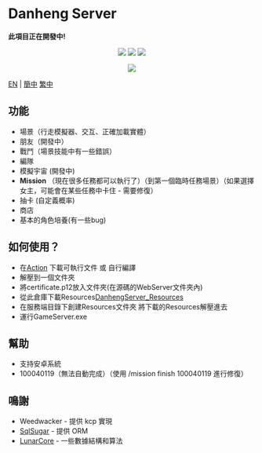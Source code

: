 # Danheng Server
**__此項目正在開發中!__**  
<p align="center">
<a href="https://visualstudio.com"><img src="https://img.shields.io/badge/Visual%20Studio-000000.svg?style=for-the-badge&logo=visual-studio&logoColor=white" /></a>
<a href="https://dotnet.microsoft.com/"><img src="https://img.shields.io/badge/.NET-000000.svg?style=for-the-badge&logo=.NET&logoColor=white" /></a>
<a href="https://www.gnu.org/"><img src="https://img.shields.io/badge/GNU-000000.svg?style=for-the-badge&logo=GNU&logoColor=white" /></a>
</p>
<p align="center">
  <a href="https://discord.gg/xRtZsmHBVj"><img src="https://img.shields.io/badge/Discord%20Server-000000.svg?style=for-the-badge&logo=Discord&logoColor=white" /></a>
</p>

[EN](../README.md) | [簡中](README_zh-CN.md) [繁中](README_zh-CN.md)

## 功能
- 場景（行走模擬器、交互、正確加載實體）
- 朋友（開發中）
- 戰鬥（場景技能中有一些錯誤）
- 編隊
- 模擬宇宙 (開發中)
- **Mission** （現在很多任務都可以執行了）（到第一個臨時任務場景）（如果選擇女主，可能會在某些任務中卡住 - 需要修復）
- 抽卡 (自定義概率)
- 商店
- 基本的角色培養(有一些bug)

## 如何使用？
- 在[Action](https://github.com/StopWuyu/DanhengServer/actions) 下載可執行文件 或 自行編譯
- 解壓到一個文件夾
- 將certificate.p12放入文件夾(在源碼的WebServer文件夾內)
- 從此倉庫下載Resources[DanhengServer_Resources](https://github.com/hell13579/DanHeng-RES)
- 在服務端目錄下創建Resources文件夾 將下載的Resources解壓進去
- 運行GameServer.exe

## 幫助
- 支持安卓系統
- 100040119（無法自動完成）（使用 /mission finish 100040119 進行修復）

## 鳴謝
- Weedwacker - 提供 kcp 實現
- [SqlSugar](https://github.com/donet5/SqlSugar) - 提供 ORM
- [LunarCore](https://github.com/Melledy/LunarCore) - 一些數據結構和算法
